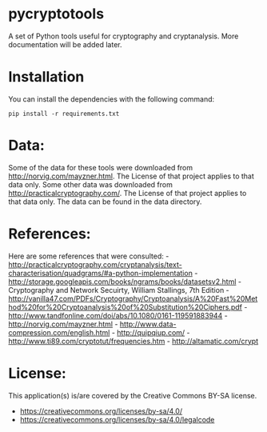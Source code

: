 # pycryptotools

A set of Python tools useful for cryptography and cryptanalysis.  More documentation will be added later.

# Installation

You can install the dependencies with the following command:

```
pip install -r requirements.txt
```

# Data:

Some of the data for these tools were downloaded from http://norvig.com/mayzner.html.  The License of that project
applies to that data only.  Some other data was downloaded from http://practicalcryptography.com/.  The License of
that project applies to that data only.  The data can be found in the data directory.

# References:

Here are some references that were consulted:
    - http://practicalcryptography.com/cryptanalysis/text-characterisation/quadgrams/#a-python-implementation
    - http://storage.googleapis.com/books/ngrams/books/datasetsv2.html
    - Cryptography and Network Secuirty, William Stallings, 7th Edition
    - http://vanilla47.com/PDFs/Cryptography/Cryptoanalysis/A%20Fast%20Method%20for%20Cryptoanalysis%20of%20Substitution%20Ciphers.pdf
        - http://www.tandfonline.com/doi/abs/10.1080/0161-119591883944
    - http://norvig.com/mayzner.html
    - http://www.data-compression.com/english.html
    - http://quipqiup.com/
    - http://www.ti89.com/cryptotut/frequencies.htm
    - http://altamatic.com/crypt

# License:

This application(s) is/are covered by the Creative Commons BY-SA license.

- https://creativecommons.org/licenses/by-sa/4.0/
- https://creativecommons.org/licenses/by-sa/4.0/legalcode
